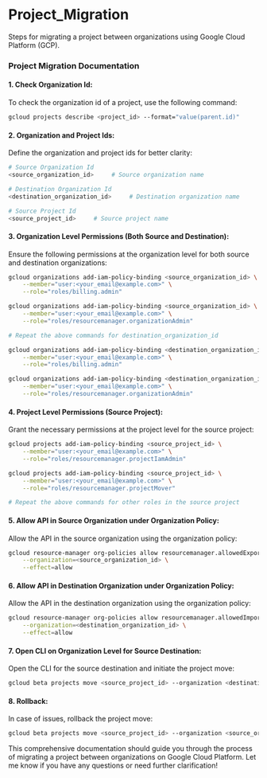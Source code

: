 # Project_Migration
 Steps for migrating a project between organizations using Google Cloud Platform (GCP).
 
### **Project Migration Documentation**

#### **1. Check Organization Id:**
To check the organization id of a project, use the following command:

```bash
gcloud projects describe <project_id> --format="value(parent.id)"
```

#### **2. Organization and Project Ids:**
Define the organization and project ids for better clarity:

```bash
# Source Organization Id
<source_organization_id>     # Source organization name

# Destination Organization Id
<destination_organization_id>     # Destination organization name

# Source Project Id
<source_project_id>     # Source project name
```

#### **3. Organization Level Permissions (Both Source and Destination):**
Ensure the following permissions at the organization level for both source and destination organizations:

```bash
gcloud organizations add-iam-policy-binding <source_organization_id> \
    --member="user:<your_email@example.com>" \
    --role="roles/billing.admin"

gcloud organizations add-iam-policy-binding <source_organization_id> \
    --member="user:<your_email@example.com>" \
    --role="roles/resourcemanager.organizationAdmin"

# Repeat the above commands for destination_organization_id

gcloud organizations add-iam-policy-binding <destination_organization_id> \
    --member="user:<your_email@example.com>" \
    --role="roles/billing.admin"

gcloud organizations add-iam-policy-binding <destination_organization_id> \
    --member="user:<your_email@example.com>" \
    --role="roles/resourcemanager.organizationAdmin"
```

#### **4. Project Level Permissions (Source Project):**
Grant the necessary permissions at the project level for the source project:

```bash
gcloud projects add-iam-policy-binding <source_project_id> \
    --member="user:<your_email@example.com>" \
    --role="roles/resourcemanager.projectIamAdmin"

gcloud projects add-iam-policy-binding <source_project_id> \
    --member="user:<your_email@example.com>" \
    --role="roles/resourcemanager.projectMover"

# Repeat the above commands for other roles in the source project
```

#### **5. Allow API in Source Organization under Organization Policy:**
Allow the API in the source organization using the organization policy:

```bash
gcloud resource-manager org-policies allow resourcemanager.allowedExportDestinations \
    --organization=<source_organization_id> \
    --effect=allow
```

#### **6. Allow API in Destination Organization under Organization Policy:**
Allow the API in the destination organization using the organization policy:

```bash
gcloud resource-manager org-policies allow resourcemanager.allowedImportSources \
    --organization=<destination_organization_id> \
    --effect=allow
```

#### **7. Open CLI on Organization Level for Source Destination:**
Open the CLI for the source destination and initiate the project move:

```bash
gcloud beta projects move <source_project_id> --organization <destination_organization_id>
```

#### **8. Rollback:**
In case of issues, rollback the project move:

```bash
gcloud beta projects move <source_project_id> --organization <source_organization_id>
```

This comprehensive documentation should guide you through the process of migrating a project between organizations on Google Cloud Platform. Let me know if you have any questions or need further clarification!
